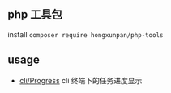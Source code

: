 ## php 工具包

install `composer require hongxunpan/php-tools`

## usage

- [cli/Progress](readme/cli-progress.md) cli 终端下的任务进度显示